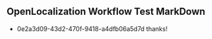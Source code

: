 ## OpenLocalization Workflow Test MarkDown
* 0e2a3d09-43d2-470f-9418-a4dfb06a5d7d 
thanks!<!--HONumber=Mar16_HO4-->
